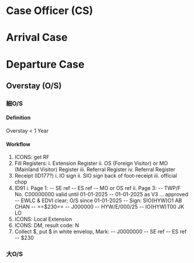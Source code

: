 ﻿
# Case Officer (CS)
# Arrival Case
# Departure Case
## Overstay (O/S)
### 細O/S
#### Definition
Overstay < 1 Year
#### Workflow
1. ICONS: get RF
2. Fill Registers:
i. Extension Register
ii. OS (Foreign Visitor) or MO (Mainland Visitor) Register
iii. Referral Register
iv. Referral Register
3. Receipt (ID177?)
i. IO sign
ii. SIO sign back of foot-receipt
iii. official chop
4. ID91
i. Page 1:
-- SE ref
-- ES ref
-- MO or OS ref
ii. Page 3:
-- TWP/F No. C00000000 valid until 01-01-2025
-- 01-01-2025 as V3 ... approved
-- EWLC & EDVI clear; O/S since 01-01-2025
-- Sign: SIO(HYW)O1 AB CHAN
-- ==$230==
-- J000000
-- HYW/E/000/25
-- IO(HYW)T00 JK LO
5. ICONS: Local Extension
6. ICONS: DM, result code: N
7. Collect $, put $ in white envelop, Mark:
-- J0000000
-- SE ref
-- ES ref
-- $230
### 大O/S
